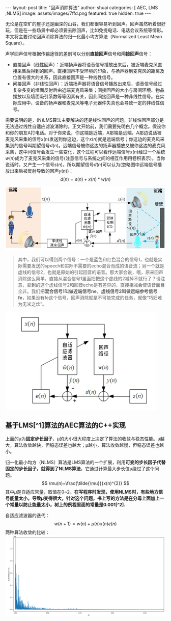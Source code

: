 <head>
    <script src="https://cdn.mathjax.org/mathjax/latest/MathJax.js?config=TeX-AMS-MML_HTMLorMML" type="text/javascript"></script>
    <script type="text/x-mathjax-config">
        MathJax.Hub.Config({
            tex2jax: {
            skipTags: ['script', 'noscript', 'style', 'textarea', 'pre'],
            inlineMath: [['$','$']]
            }
        });
    </script>
</head>
---
layout: post
title:  "回声消除算法"
author: shuai
categories: [ AEC, LMS ,NLMS]
image: assets/images/7ffd.png
featured: true
hidden: true
---

无论是在空旷的屋子还是幽深的山谷，我们都很容易听到回声。回声虽然听着很好玩，但是在一些场景中却必须要去除回声，比如免提电话、电话会议系统等情形。本文将主要讨论回声消除算法的归一化最小均方算法（Normalized Least Mean Square）。

声学回声信号根据传输途径的差别可以分别**直接回声**信号和**间接回声**信号：
+ 直接回声（线性回声）：近端扬声器将语音信号播放出来后，被近端麦克风直接采集后得到的回声。直接回声不受环境的印象，与扬声器到麦克风的距离及位置有很大的关系，因此直接回声是一种线性信号。
+ 间接回声（非线性回声）：近端扬声器将语音信号播放出来后，语音信号经过复杂多变的墙面反射后由近端麦克风采集；间接回声的大小与房间环境、物品摆放以及墙面吸引系数等等因素有关，因此间接回声是一种非线性信号。在实际应用中，设备的扬声器和麦克风等电子元器件失真也会导致一定的非线性信号。

需要说明的是，(N)LMS算法主要解决的还是线性回声的问题，非线性回声部分是无法通过线性自适应滤波消除的。正文开始前，我们需要先明白几个概念。假设你和你的朋友A打电话。对于你来说，你这端是近端，A那端是远端，A那边说话被麦克风采集的信号$x(n)$发送到你这边，这个$x(n)$就是远端信号；你这边的麦克风采集到的信号叫期望信号$d(n)$。远端信号被你这边的扬声器播放又被你这边的麦克风采集，这中间信号会发生一些变化，这个过程可以看作远端信号$x(n)$经过一个系统$w(n)$成为了麦克风采集的信号(注意信号与系统之间的相互作用用卷积表示)。当你说话时，又产生一个信号$s(n)$。所以期望信号$d(n)$可以认为(忽略图中远端信号播放出来后被反射导致的回声$y(n)$)：
$$
d(n)=s(n)+x(n)*w(n)
$$

![aec](../assets/images/aec.jpg)
<!-- 一个完整的回声消除系统，需要实现以下四种
时延估计（Time Delay Estimation, TDE） 模块
(线性)回声消除（Linear Acoustic  Echo Cancellation, AEC） 模块
双讲检测（Double-Talk Detect, DTD） 模块
(非线性)残余声学回声抑制（Residual Acoustic Echo Suppression, RAES） 模块 -->

>其中，我们可以得到两个信号：一个是蓝色和红色混合的信号1，也就是实际需要发送的speech和实际不需要的echo混合而成的语音流；另一个就是虚线的信号2，也就是原始的引起回音的语音。那大家会说，哦，原来回声消除这么简单，直接从混合信号1里面把把这个虚线的2减掉不就行了？请注意，拿到的这个虚线信号2和回音echo是有差异的，直接相减会使语音面目全非。我们把**混合信号1叫做近端信号ne**，**虚线信号2叫做远端参考信号fe**，如果没有fe这个信号，回声消除就是不可能完成的任务，就像“巧妇难为无米之炊”。

![picture 5](../assets/images/7ffd.png)  

## 基于LMS[^1]算法的AEC算法的C++实现


上面的μ为**固定步长因子**，μ的大小很大程度上决定了算法的收敛与稳态性能。μ越大，算法收敛越快，但稳态误差也越大；μ越小，算法收敛越慢，但稳态误差也越小。

归一化最小均方（NLMS）算法是LMS算法的一个扩展，利用**可变的步长因子代替固定的步长因子，就得到了NLMS算法**，它通过计算最大步长值μ绕过了这个问题。
$$
\mu(n)=\frac{\tilde{\mu}}{x(n)^{2}}
$$
其中$\tilde{\mu}$是自适应常量，取值在0~2。**在写程序时发现，使用NLMS时，有些地方信号能量太小，导致$\mu$变得很大，针对这个问题，书上写的方法是在分母上面加上一个常量以防止能量太小，树上的例程里面的常量是0.001[^2].**

自适应滤波器的迭代：
$$
w(n+1)=w(n)+\mu(n) x(n) e(n)
$$
两种算法收敛的比较：
![picture 1](../assets/images/1650265735955.png)  
 
